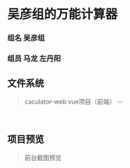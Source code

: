 # 吴彦组的万能计算器
### 组名 吴彦组
### 组员 马龙 左丹阳

## 文件系统

> caculator-web vue项目（前端）
--

<br/>

## 项目预览

> 前台截图预览

<br/>
